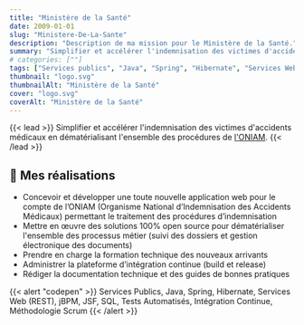 ```yaml
---
title: "Ministère de la Santé"
date: 2009-01-01
slug: "Ministere-De-La-Sante"
description: "Description de ma mission pour le Ministère de la Santé."
summary: "Simplifier et accélérer l'indemnisation des victimes d'accidents médicaux en dématérialisant l'ensemble des procédures de [l'ONIAM](https://www.oniam.fr/)."
# categories: [""]
tags: ["Services publics", "Java", "Spring", "Hibernate", "Services Web (REST)", "jBPM", "JSF", "SQL", "Tests Automatisés", "Intégration Continue", "Méthodologie Scrum"]
thumbnail: "logo.svg"
thumbnailAlt: "Ministère de la Santé"
cover: "logo.svg"
coverAlt: "Ministère de la Santé"
---
```


{{< lead >}}
Simplifier et accélérer l'indemnisation des victimes d'accidents médicaux en dématérialisant l'ensemble des procédures de [l'ONIAM](https://www.oniam.fr/).
{{< /lead >}}

## :dart: Mes réalisations

* Concevoir et développer une toute nouvelle application web pour le compte de l’ONIAM
(Organisme National d’Indemnisation des Accidents Médicaux) permettant le traitement des procédures d’indemnisation
* Mettre en œuvre des solutions 100% open source pour dématérialiser l'ensemble des processus métier
(suivi des dossiers et gestion électronique des documents)
* Prendre en charge la formation technique des nouveaux arrivants
* Administrer la plateforme d’intégration continue (build et release)
* Rédiger la documentation technique et des guides de bonnes pratiques

{{< alert "codepen" >}}
Services Publics, Java, Spring, Hibernate, Services Web (REST), jBPM, JSF, SQL, Tests Automatisés, Intégration Continue, Méthodologie Scrum
{{< /alert >}}

